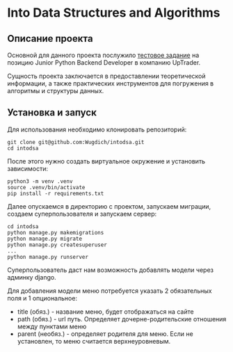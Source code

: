 # Into Data Structures and Algorithms

## Описание проекта

Основной для данного проекта послужило [тестовое задание](task.md) на
позицию Junior Python Backend Developer в компанию UpTrader.

Сущность проекта заключается в предоставлении теоретической информации, а 
также практических инструментов для погружения в алгоритмы и структуры данных.

## Установка и запуск

Для использования необходимо клонировать репозиторий:
```
git clone git@github.com:Wugdich/intodsa.git
cd intodsa
```

После этого нужно создать виртуальное окружение и установить зависимости:
```
python3 -m venv .venv
source .venv/bin/activate
pip install -r requirements.txt
```

Далее опускаемся в директорию с проектом, запускаем миграции,
создаем суперпользователя и запускаем сервер:
```
cd intodsa
python manage.py makemigrations
python manage.py migrate
python manage.py createsuperuser
...
python manage.py runserver
```

Суперпользователь даст нам возможность добавлять модели через админку django.

Для добавления модели меню потребуется указать 2 обязательных поля
и 1 опциональное:

- title (обяз.) - название меню, будет отображаться на сайте
- path (обяз.) - url путь. Определяет дочерне-родительские отношения между
пунктами меню
- parent (необяз.) - определяет родителя для меню. Если не установлен, то 
меню считается верхнеуровневым.
